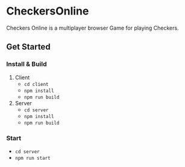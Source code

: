 # CheckersOnline
Checkers Online is a multiplayer browser Game for playing Checkers.
## Get Started
### Install & Build
1. Client
    - `cd client`
    - `npm install`
    - `npm run build`
2. Server
   - `cd server`
   - `npm install`
   - `npm run build`
### Start
- `cd server`
- `npm run start`